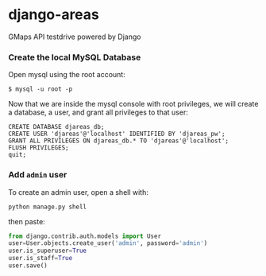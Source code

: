 # django-areas
GMaps API testdrive powered by Django

### Create the local MySQL Database

Open mysql using the root account:

```
$ mysql -u root -p
```

Now that we are inside the mysql console with root privileges, we will create a database, a user, and grant all privileges to that user:

```
CREATE DATABASE djareas_db;
CREATE USER 'djareas'@'localhost' IDENTIFIED BY 'djareas_pw';
GRANT ALL PRIVILEGES ON djareas_db.* TO 'djareas'@'localhost';
FLUSH PRIVILEGES;
quit;
```

### Add `admin` user

To create an admin user, open a shell with:

```
python manage.py shell
```

then paste:

```py
from django.contrib.auth.models import User
user=User.objects.create_user('admin', password='admin')
user.is_superuser=True
user.is_staff=True
user.save()
```
